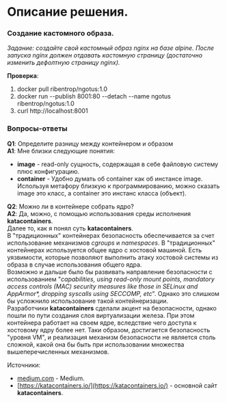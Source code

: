 # Описание решения.
### Создание кастомного образа. 
_Задание: создайте свой кастомный образ nginx на базе alpine. После запуска nginx должен отдавать кастомную страницу (достаточно изменить дефолтную страницу nginx)._
  
__Проверка__:
1. docker pull ribentrop/ngotus:1.0
2. docker run --publish 8001:80 --detach --name ngotus ribentrop/ngotus:1.0
3. curl http://localhost:8001


### Вопросы-ответы
__Q1__: Определите разницу между контейнером и образом  
__A1__: Мне близки следующие понятия:
- __image__  - read-only сущность, содержащая в себе файловую систему плюс конфигурацию. 
- __container__  - Удобно думать об container  как об инстансе image. Используя метафору близкую к программированию, можно сказать  image это класс, а container это инстанс класса (объект).  

  
__Q2__: Можно ли в контейнере собрать ядро?  
__A2__: Да, можно, с помощью использования среды исполнения __katacontainers__.  
Далее то, как я понял суть __katacontainers__.  
В "традиционных" контейнерах безопасность обеспечивается за счет использование механизмов _cgroups_ и _namespaces_.  В "традиционных" контейнерах используется общее ядро с хостовой машиной.  Есть уязвимости, которые позволяют выполнить атаку хостовой системы из образа в случае использования общего ядра.   
Возможно и дальше было бы развивать направление безопасности с использованием "_capabilities, using read-only mount points, mandatory access controls (MAC) security measures like those in SELinux and AppArmor*, dropping syscalls using SECCOMP, etc_". Однако это слишком бы усложнило использование такой контейнеризации.   
Разработчики __katacontainers__ сделали акцент на безопасности, однако пошли по пути создания слоя виртуализации железа. При этом  контейнера работает на своем  ядре, вследствие чего доступа к хостовому ядру более нет. Таки образом, достигается безопасность "уровня VM", и реализация механизм безопасности не является столь сложной, какой она бы быть при использовании множества вышеперечисленных механизмов.  

Источники:  
* [medium.com](https://medium.com/kata-containers/why-kata-containers-doesnt-replace-kubernetes-75e484679727) - Medium.
* [https://katacontainers.io/](https://katacontainers.io/) - основной сайт __katacontainers__.



